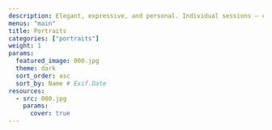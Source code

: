 ```yaml
---
description: Elegant, expressive, and personal. Individual sessions — capturing your unique story through light, emotion, and style.
menus: "main"
title: Portraits
categories: ["portraits"]
weight: 1
params:
  featured_image: 000.jpg
  theme: dark
  sort_order: asc
  sort_by: Name # Exif.Date
resources:
  - src: 000.jpg
    params:
      cover: true
---
```

